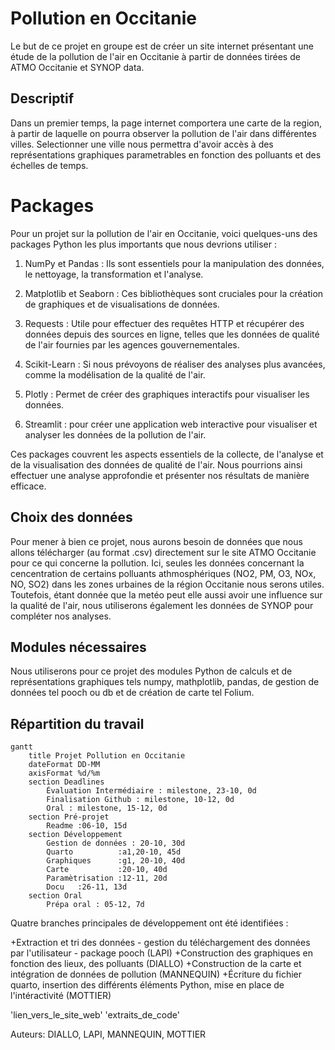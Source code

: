 
# Pollution en Occitanie


Le but de ce projet en groupe est de créer un site internet présentant une étude de la pollution de l'air en Occitanie à partir de données tirées de ATMO Occitanie et SYNOP data.

## Descriptif
Dans un premier temps, la page internet comportera une carte de la region, à partir de laquelle on pourra observer la pollution de l'air dans différentes villes. Selectionner une ville nous permettra d'avoir accès à des représentations graphiques parametrables en fonction des polluants et des échelles de temps.

# Packages
Pour un projet sur la pollution de l'air en Occitanie, voici quelques-uns des packages Python les plus importants que nous devrions utiliser :

1.	NumPy et Pandas : Ils sont essentiels pour la manipulation des données, le nettoyage, la transformation et l'analyse.

2.	Matplotlib et Seaborn : Ces bibliothèques sont cruciales pour la création de graphiques et de visualisations de données.

3.	Requests : Utile pour effectuer des requêtes HTTP et récupérer des données depuis des sources en ligne, telles que les données de qualité de l'air fournies par les agences gouvernementales.

4.	Scikit-Learn : Si nous prévoyons de réaliser des analyses plus avancées, comme la modélisation de la qualité de l'air.

5.	Plotly : Permet de créer des graphiques interactifs pour visualiser les données.

6.	Streamlit : pour créer une application web interactive pour visualiser et analyser les données de la pollution de l'air.

Ces packages couvrent les aspects essentiels de la collecte, de l'analyse et de la visualisation des données de qualité de l'air. Nous pourrions ainsi effectuer une analyse approfondie et présenter nos résultats de manière efficace.

## Choix des données
Pour mener à bien ce projet, nous aurons besoin de données que nous allons télécharger (au format .csv) directement sur le site ATMO Occitanie pour ce qui concerne la pollution. Ici, seules les données concernant la cencentration de certains polluants athmosphériques (NO2, PM, O3, NOx, NO, SO2) dans les zones urbaines de la région Occitanie nous serons utiles.
Toutefois, étant donnée que la metéo peut elle aussi avoir une influence sur la qualité de l'air, nous utiliserons également les données de SYNOP pour compléter nos analyses.


## Modules nécessaires
Nous utiliserons pour ce projet des modules Python de calculs et de représentations graphiques tels numpy, mathplotlib, pandas, de gestion de données tel pooch ou db et de création de carte tel Folium.

## Répartition du travail

```mermaid
gantt
    title Projet Pollution en Occitanie
    dateFormat DD-MM
    axisFormat %d/%m
    section Deadlines
        Évaluation Intermédiaire : milestone, 23-10, 0d
        Finalisation Github : milestone, 10-12, 0d
        Oral : milestone, 15-12, 0d
    section Pré-projet
        Readme :06-10, 15d
    section Développement
        Gestion de données : 20-10, 30d
        Quarto          :a1,20-10, 45d
        Graphiques      :g1, 20-10, 40d
        Carte           :20-10, 40d
        Paramètrisation :12-11, 20d
        Docu   :26-11, 13d
    section Oral
        Prépa oral : 05-12, 7d
```
Quatre branches principales de développement ont été identifiées :


+Extraction et tri des données - gestion du téléchargement des données par l'utilisateur - package pooch (LAPI)
+Construction des graphiques en fonction des lieux, des polluants (DIALLO)
+Construction de la carte et intégration de données de pollution (MANNEQUIN)
+Écriture du fichier quarto, insertion des différents éléments Python, mise en place de l'intéractivité (MOTTIER)

'lien_vers_le_site_web'
'extraits_de_code'

Auteurs: DIALLO, LAPI, MANNEQUIN, MOTTIER